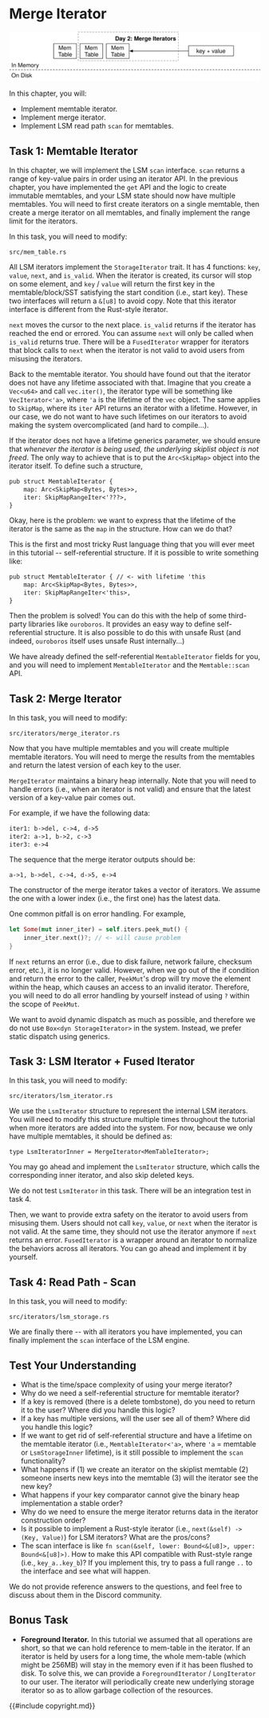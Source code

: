 # Merge Iterator

![Chapter Overview](./lsm-tutorial/week1-02-overview.svg)

In this chapter, you will:

* Implement memtable iterator.
* Implement merge iterator.
* Implement LSM read path `scan` for memtables.

## Task 1: Memtable Iterator

In this chapter, we will implement the LSM `scan` interface. `scan` returns a range of key-value pairs in order using an iterator API. In the previous chapter, you have implemented the `get` API and the logic to create immutable memtables, and your LSM state should now have multiple memtables. You will need to first create iterators on a single memtable, then create a merge iterator on all memtables, and finally implement the range limit for the iterators.

In this task, you will need to modify:

```
src/mem_table.rs
```

All LSM iterators implement the `StorageIterator` trait. It has 4 functions: `key`, `value`, `next`, and `is_valid`. When the iterator is created, its cursor will stop on some element, and `key` / `value` will return the first key in the memtable/block/SST satisfying the start condition (i.e., start key). These two interfaces will return a `&[u8]` to avoid copy. Note that this iterator interface is different from the Rust-style iterator.

`next` moves the cursor to the next place. `is_valid` returns if the iterator has reached the end or errored. You can assume `next` will only be called when `is_valid` returns true. There will be a `FusedIterator` wrapper for iterators that block calls to `next` when the iterator is not valid to avoid users from misusing the iterators.

Back to the memtable iterator. You should have found out that the iterator does not have any lifetime associated with that. Imagine that you create a `Vec<u64>` and call `vec.iter()`, the iterator type will be something like `VecIterator<'a>`, where `'a` is the lifetime of the `vec` object. The same applies to `SkipMap`, where its `iter` API returns an iterator with a lifetime. However, in our case, we do not want to have such lifetimes on our iterators to avoid making the system overcomplicated (and hard to compile...).

If the iterator does not have a lifetime generics parameter, we should ensure that *whenever the iterator is being used, the underlying skiplist object is not freed*. The only way to achieve that is to put the `Arc<SkipMap>` object into the iterator itself. To define such a structure,

```rust,no_run
pub struct MemtableIterator {
    map: Arc<SkipMap<Bytes, Bytes>>,
    iter: SkipMapRangeIter<'???>,
}
```

Okay, here is the problem: we want to express that the lifetime of the iterator is the same as the `map` in the structure. How can we do that?

This is the first and most tricky Rust language thing that you will ever meet in this tutorial -- self-referential structure. If it is possible to write something like:

```rust,no_run
pub struct MemtableIterator { // <- with lifetime 'this
    map: Arc<SkipMap<Bytes, Bytes>>,
    iter: SkipMapRangeIter<'this>,
}
```

Then the problem is solved! You can do this with the help of some third-party libraries like `ouroboros`. It provides an easy way to define self-referential structure. It is also possible to do this with unsafe Rust (and indeed, `ouroboros` itself uses unsafe Rust internally...)

We have already defined the self-referential `MemtableIterator` fields for you, and you will need to implement `MemtableIterator` and the `Memtable::scan` API.

## Task 2: Merge Iterator

In this task, you will need to modify:

```
src/iterators/merge_iterator.rs
```

Now that you have multiple memtables and you will create multiple memtable iterators. You will need to merge the results from the memtables and return the latest version of each key to the user.

`MergeIterator` maintains a binary heap internally. Note that you will need to handle errors (i.e., when an iterator is not valid) and ensure that the latest version of a key-value pair comes out.

For example, if we have the following data:

```
iter1: b->del, c->4, d->5
iter2: a->1, b->2, c->3
iter3: e->4
```

The sequence that the merge iterator outputs should be:

```
a->1, b->del, c->4, d->5, e->4
```

The constructor of the merge iterator takes a vector of iterators. We assume the one with a lower index (i.e., the first one) has the latest data.

One common pitfall is on error handling. For example,

```rust
let Some(mut inner_iter) = self.iters.peek_mut() {
    inner_iter.next()?; // <- will cause problem
}
```

If `next` returns an error (i.e., due to disk failure, network failure, checksum error, etc.), it is no longer valid. However, when we go out of the if condition and return the error to the caller, `PeekMut`'s drop will try move the element within the heap, which causes an access to an invalid iterator. Therefore, you will need to do all error handling by yourself instead of using `?` within the scope of `PeekMut`.

We want to avoid dynamic dispatch as much as possible, and therefore we do not use `Box<dyn StorageIterator>` in the system. Instead, we prefer static dispatch using generics.

## Task 3: LSM Iterator + Fused Iterator

In this task, you will need to modify:

```
src/iterators/lsm_iterator.rs
```

We use the `LsmIterator` structure to represent the internal LSM iterators. You will need to modify this structure multiple times throughout the tutorial when more iterators are added into the system. For now, because we only have multiple memtables, it should be defined as:

```rust,no_run
type LsmIteratorInner = MergeIterator<MemTableIterator>;
```

You may go ahead and implement the `LsmIterator` structure, which calls the corresponding inner iterator, and also skip deleted keys.

We do not test `LsmIterator` in this task. There will be an integration test in task 4.

Then, we want to provide extra safety on the iterator to avoid users from misusing them. Users should not call `key`, `value`, or `next` when the iterator is not valid. At the same time, they should not use the iterator anymore if `next` returns an error. `FusedIterator` is a wrapper around an iterator to normalize the behaviors across all iterators. You can go ahead and implement it by yourself.

## Task 4: Read Path - Scan

In this task, you will need to modify:

```
src/iterators/lsm_storage.rs
```

We are finally there -- with all iterators you have implemented, you can finally implement the `scan` interface of the LSM engine.

## Test Your Understanding

* What is the time/space complexity of using your merge iterator?
* Why do we need a self-referential structure for memtable iterator?
* If a key is removed (there is a delete tombstone), do you need to return it to the user? Where did you handle this logic?
* If a key has multiple versions, will the user see all of them? Where did you handle this logic?
* If we want to get rid of self-referential structure and have a lifetime on the memtable iterator (i.e., `MemtableIterator<'a>`, where `'a` = memtable or `LsmStorageInner` lifetime), is it still possible to implement the `scan` functionality?
* What happens if (1) we create an iterator on the skiplist memtable (2) someone inserts new keys into the memtable (3) will the iterator see the new key?
* What happens if your key comparator cannot give the binary heap implementation a stable order?
* Why do we need to ensure the merge iterator returns data in the iterator construction order?
* Is it possible to implement a Rust-style iterator (i.e., `next(&self) -> (Key, Value)`) for LSM iterators? What are the pros/cons?
* The scan interface is like `fn scan(&self, lower: Bound<&[u8]>, upper: Bound<&[u8]>)`. How to make this API compatible with Rust-style range (i.e., `key_a..key_b`)? If you implement this, try to pass a full range `..` to the interface and see what will happen.

We do not provide reference answers to the questions, and feel free to discuss about them in the Discord community.

## Bonus Task

* **Foreground Iterator.** In this tutorial we assumed that all operations are short, so that we can hold reference to mem-table in the iterator. If an iterator is held by users for a long time, the whole mem-table (which might be 256MB) will stay in the memory even if it has been flushed to disk. To solve this, we can provide a `ForegroundIterator` / `LongIterator` to our user. The iterator will periodically create new underlying storage iterator so as to allow garbage collection of the resources.

{{#include copyright.md}}
